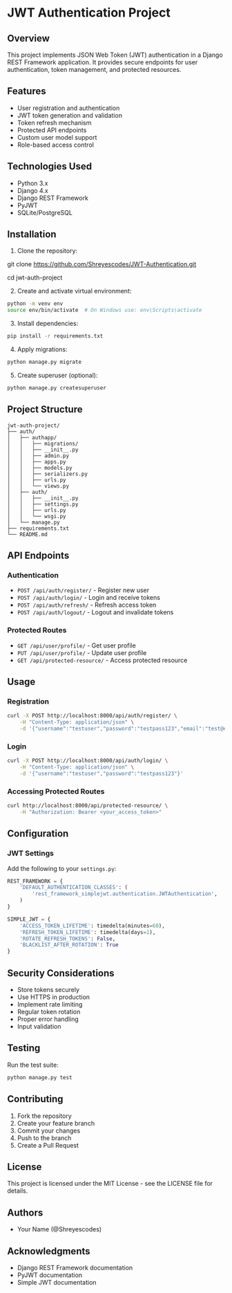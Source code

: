 # JWT Authentication Project

## Overview
This project implements JSON Web Token (JWT) authentication in a Django REST Framework application. It provides secure endpoints for user authentication, token management, and protected resources.

## Features
- User registration and authentication
- JWT token generation and validation
- Token refresh mechanism
- Protected API endpoints
- Custom user model support
- Role-based access control

## Technologies Used
- Python 3.x
- Django 4.x
- Django REST Framework
- PyJWT
- SQLite/PostgreSQL

## Installation

1. Clone the repository: 

git clone https://github.com/Shreyescodes/JWT-Authentication.git


cd jwt-auth-project

2. Create and activate virtual environment:

```bash
python -m venv env
source env/bin/activate  # On Windows use: env\Scripts\activate
```

3. Install dependencies:
```bash
pip install -r requirements.txt
```

4. Apply migrations:
```bash
python manage.py migrate
```

5. Create superuser (optional):
```bash
python manage.py createsuperuser
```

## Project Structure
```
jwt-auth-project/
├── auth/
│   ├── authapp/
│   │   ├── migrations/
│   │   ├── __init__.py
│   │   ├── admin.py
│   │   ├── apps.py
│   │   ├── models.py
│   │   ├── serializers.py
│   │   ├── urls.py
│   │   └── views.py
│   ├── auth/
│   │   ├── __init__.py
│   │   ├── settings.py
│   │   ├── urls.py
│   │   └── wsgi.py
│   └── manage.py
├── requirements.txt
└── README.md
```

## API Endpoints

### Authentication
- `POST /api/auth/register/` - Register new user
- `POST /api/auth/login/` - Login and receive tokens
- `POST /api/auth/refresh/` - Refresh access token
- `POST /api/auth/logout/` - Logout and invalidate tokens

### Protected Routes
- `GET /api/user/profile/` - Get user profile
- `PUT /api/user/profile/` - Update user profile
- `GET /api/protected-resource/` - Access protected resource

## Usage

### Registration
```bash
curl -X POST http://localhost:8000/api/auth/register/ \
    -H "Content-Type: application/json" \
    -d '{"username":"testuser","password":"testpass123","email":"test@example.com"}'
```

### Login
```bash
curl -X POST http://localhost:8000/api/auth/login/ \
    -H "Content-Type: application/json" \
    -d '{"username":"testuser","password":"testpass123"}'
```

### Accessing Protected Routes
```bash
curl http://localhost:8000/api/protected-resource/ \
    -H "Authorization: Bearer <your_access_token>"
```

## Configuration

### JWT Settings
Add the following to your `settings.py`:

```python
REST_FRAMEWORK = {
    'DEFAULT_AUTHENTICATION_CLASSES': (
        'rest_framework_simplejwt.authentication.JWTAuthentication',
    )
}

SIMPLE_JWT = {
    'ACCESS_TOKEN_LIFETIME': timedelta(minutes=60),
    'REFRESH_TOKEN_LIFETIME': timedelta(days=1),
    'ROTATE_REFRESH_TOKENS': False,
    'BLACKLIST_AFTER_ROTATION': True
}
```

## Security Considerations
- Store tokens securely
- Use HTTPS in production
- Implement rate limiting
- Regular token rotation
- Proper error handling
- Input validation

## Testing
Run the test suite:
```bash
python manage.py test
```

## Contributing
1. Fork the repository
2. Create your feature branch
3. Commit your changes
4. Push to the branch
5. Create a Pull Request

## License
This project is licensed under the MIT License - see the LICENSE file for details.

## Authors
- Your Name (@Shreyescodes)

## Acknowledgments
- Django REST Framework documentation
- PyJWT documentation
- Simple JWT documentation
```
